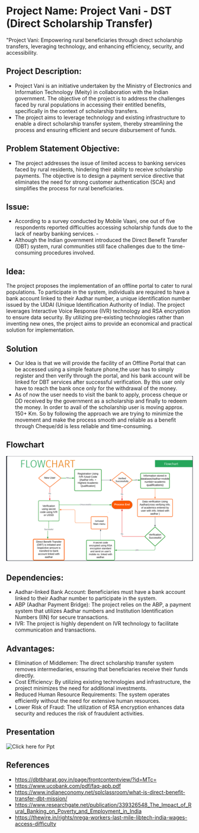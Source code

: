 # Project Name: Project Vani - DST (Direct Scholarship Transfer)
 "Project Vani: Empowering rural beneficiaries through direct scholarship transfers, leveraging technology, and enhancing efficiency, security, and accessibility.

## Project Description:
- Project Vani is an initiative undertaken by the Ministry of Electronics and Information Technology (Meity) in collaboration with the Indian government. The objective of the project is to address the challenges faced by rural populations in accessing their entitled benefits, specifically in the context of scholarship transfers.
- The project aims to leverage technology and existing infrastructure to enable a direct scholarship transfer system, thereby streamlining the process and ensuring efficient and secure disbursement of funds.

## Problem Statement Objective:
- The project addresses the issue of limited access to banking services faced by rural residents, hindering their ability to receive scholarship payments. The objective is to design a payment service directive that eliminates the need for strong customer authentication (SCA) and simplifies the process for rural beneficiaries.

## Issue:
- According to a survey conducted by Mobile Vaani, one out of five respondents reported difficulties accessing scholarship funds due to the lack of nearby banking services. -
- Although the Indian government introduced the Direct Benefit Transfer (DBT) system, rural communities still face challenges due to the time-consuming procedures involved.

## Idea:
The project proposes the implementation of an offline portal to cater to rural populations. To participate in the system, individuals are required to have a bank account linked to their Aadhar number, a unique identification number issued by the UIDAI (Unique Identification Authority of India). The project leverages Interactive Voice Response (IVR) technology and RSA encryption to ensure data security. By utilizing pre-existing technologies rather than inventing new ones, the project aims to provide an economical and practical solution for implementation.

## Solution
- Our Idea is that we will provide the facility of an Offline Portal that can be accessed using a simple feature phone,the user has to simply register and then verify through the portal, and his bank account will be linked for DBT services after successful verification. By this user only have to reach the bank once only for the withdrawal of the money.
- As of now the user needs to visit the bank to apply, process cheque or DD received by the government as a scholarship and finally to redeem the money. In order to avail of the scholarship user is moving approx. 150+ Km. So by following the approach we are trying to minimize the movement and make the process smooth and reliable as a benefit through Cheque/dd is less reliable and time-consuming.
## Flowchart 

![Flowchart](https://github.com/PranavSagar/Project-Vaani---SIH/blob/main/Flowchart.png)    

## Dependencies:
- Aadhar-linked Bank Account: Beneficiaries must have a bank account linked to their Aadhar number to participate in the system.
- ABP (Aadhar Payment Bridge): The project relies on the ABP, a payment system that utilizes Aadhar numbers and Institution Identification Numbers (IIN) for secure transactions.
- IVR: The project is highly dependent on IVR technology to facilitate communication and transactions.

## Advantages:
- Elimination of Middlemen: The direct scholarship transfer system removes intermediaries, ensuring that beneficiaries receive their funds directly.
- Cost Efficiency: By utilizing existing technologies and infrastructure, the project minimizes the need for additional investments.
- Reduced Human Resource Requirements: The system operates efficiently without the need for extensive human resources.
- Lower Risk of Fraud: The utilization of RSA encryption enhances data security and reduces the risk of fraudulent activities.

## Presentation
![Click here for Ppt](https://my.visme.co/view/w430g6nk-voql9km4nkjm2x1w#s11)
## References
- https://dbtbharat.gov.in/page/frontcontentview/?id=MTc=
- https://www.ucobank.com/pdf/faq-apb.pdf
- https://www.indianeconomy.net/splclassroom/what-is-direct-benefit-transfer-dbt-mission/
- https://www.researchgate.net/publication/339326548_The_Impact_of_Rural_Banking_on_Poverty_and_Employment_in_India
- https://thewire.in/rights/nrega-workers-last-mile-libtech-india-wages-access-difficulty
